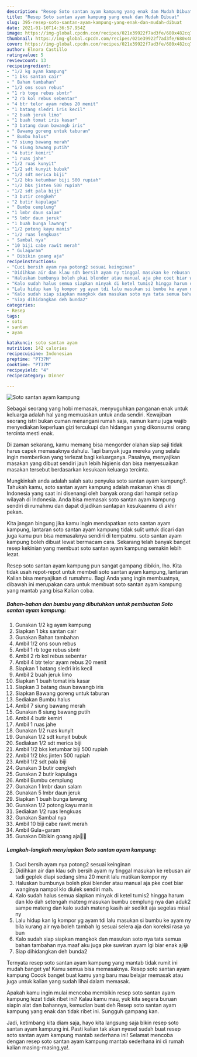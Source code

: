 ```yaml
---
description: "Resep Soto santan ayam kampung yang enak dan Mudah Dibuat"
title: "Resep Soto santan ayam kampung yang enak dan Mudah Dibuat"
slug: 395-resep-soto-santan-ayam-kampung-yang-enak-dan-mudah-dibuat
date: 2021-01-10T14:36:57.954Z
image: https://img-global.cpcdn.com/recipes/021e39922f7ad3fe/680x482cq70/soto-santan-ayam-kampung-foto-resep-utama.jpg
thumbnail: https://img-global.cpcdn.com/recipes/021e39922f7ad3fe/680x482cq70/soto-santan-ayam-kampung-foto-resep-utama.jpg
cover: https://img-global.cpcdn.com/recipes/021e39922f7ad3fe/680x482cq70/soto-santan-ayam-kampung-foto-resep-utama.jpg
author: Elnora Castillo
ratingvalue: 5
reviewcount: 13
recipeingredient:
- "1/2 kg ayam kampung"
- "1 bks santan cair"
- " Bahan tambahan"
- "1/2 ons soun rebus"
- "1 rb toge rebus sbntr"
- "2 rb kol rebus sebentar"
- "4 btr telor ayam rebus 20 menit"
- "1 batang sledri iris kecil"
- "2 buah jeruk limo"
- "1 buah tomat iris kasar"
- "3 batang daun bawangb iris"
- " Bawang goreng untuk taburan"
- " Bumbu halus"
- "7 siung bawang merah"
- "6 siung bawang putih"
- "4 butir kemiri"
- "1 ruas jahe"
- "1/2 ruas kunyit"
- "1/2 sdt kunyit bubuk"
- "1/2 sdt merica biji"
- "1/2 bks ketumbar biji 500 rupiah"
- "1/2 bks jinten 500 rupiah"
- "1/2 sdt pala biji"
- "3 butir cengkeh"
- "2 butir kapulaga"
- " Bumbu cemplung"
- "1 lmbr daun salam"
- "5 lmbr daun jeruk"
- "1 buah bunga lawang"
- "1/2 potong kayu manis"
- "1/2 ruas lengkuas"
- " Sambal nya"
- "10 biji cabe rawit merah"
- " Gulagaram"
- " Dibikin goang aja"
recipeinstructions:
- "Cuci bersih ayam nya potong2 sesuai keinginan"
- "Didihkan air dan klau sdh bersih ayam ny tinggal masukan ke rebusan air tadi geplek diapi sedang slma 20 menit lalu matikan kompor ny"
- "Haluskan bumbunya boleh pkai blender atau manual aja pke coet biar wanginya nampol klo diulek sendiri mah."
- "Kalo sudah halus semua siapkan minyak di ketel tumis2 hingga harum dan klo dah setengah mateng masukan bumbu cemplung nya dan aduk2 sampe mateng dan kalo sudah mateng kasih air sedikit aja segelas misal ny"
- "Lalu hidup kan lg kompor yg ayam tdi lalu masukan si bumbu ke ayam ny bila kurang air nya boleh tambah lg sesuai selera aja dan koreksi rasa ya bun"
- "Kalo sudah siap siapkan mangkok dan masukan soto nya tata semua bahan tambahan nya.maaf aku juga pke suwiran ayam lgi biar enak aj😁"
- "Siap dihidangkan deh bunda2"
categories:
- Resep
tags:
- soto
- santan
- ayam

katakunci: soto santan ayam 
nutrition: 142 calories
recipecuisine: Indonesian
preptime: "PT37M"
cooktime: "PT37M"
recipeyield: "4"
recipecategory: Dinner

---
```



![Soto santan ayam kampung](https://img-global.cpcdn.com/recipes/021e39922f7ad3fe/680x482cq70/soto-santan-ayam-kampung-foto-resep-utama.jpg)

Sebagai seorang yang hobi memasak, menyuguhkan panganan enak untuk keluarga adalah hal yang memuaskan untuk anda sendiri. Kewajiban seorang istri bukan cuman menangani rumah saja, namun kamu juga wajib menyediakan keperluan gizi tercukupi dan hidangan yang dikonsumsi orang tercinta mesti enak.

Di zaman  sekarang, kamu memang bisa mengorder olahan siap saji tidak harus capek memasaknya dahulu. Tapi banyak juga mereka yang selalu ingin memberikan yang terlezat bagi keluarganya. Pasalnya, menyajikan masakan yang dibuat sendiri jauh lebih higienis dan bisa menyesuaikan masakan tersebut berdasarkan kesukaan keluarga tercinta. 



Mungkinkah anda adalah salah satu penyuka soto santan ayam kampung?. Tahukah kamu, soto santan ayam kampung adalah makanan khas di Indonesia yang saat ini disenangi oleh banyak orang dari hampir setiap wilayah di Indonesia. Anda bisa memasak soto santan ayam kampung sendiri di rumahmu dan dapat dijadikan santapan kesukaanmu di akhir pekan.

Kita jangan bingung jika kamu ingin mendapatkan soto santan ayam kampung, lantaran soto santan ayam kampung tidak sulit untuk dicari dan juga kamu pun bisa memasaknya sendiri di tempatmu. soto santan ayam kampung boleh dibuat lewat bermacam cara. Sekarang telah banyak banget resep kekinian yang membuat soto santan ayam kampung semakin lebih lezat.

Resep soto santan ayam kampung pun sangat gampang dibikin, lho. Kita tidak usah repot-repot untuk membeli soto santan ayam kampung, lantaran Kalian bisa menyajikan di rumahmu. Bagi Anda yang ingin membuatnya, dibawah ini merupakan cara untuk membuat soto santan ayam kampung yang mantab yang bisa Kalian coba.

<!--inarticleads1-->

##### Bahan-bahan dan bumbu yang dibutuhkan untuk pembuatan Soto santan ayam kampung:

1. Gunakan 1/2 kg ayam kampung
1. Siapkan 1 bks santan cair
1. Gunakan  Bahan tambahan
1. Ambil 1/2 ons soun rebus
1. Ambil 1 rb toge rebus sbntr
1. Ambil 2 rb kol rebus sebentar
1. Ambil 4 btr telor ayam rebus 20 menit
1. Siapkan 1 batang sledri iris kecil
1. Ambil 2 buah jeruk limo
1. Siapkan 1 buah tomat iris kasar
1. Siapkan 3 batang daun bawangb iris
1. Siapkan  Bawang goreng untuk taburan
1. Sediakan  Bumbu halus
1. Ambil 7 siung bawang merah
1. Gunakan 6 siung bawang putih
1. Ambil 4 butir kemiri
1. Ambil 1 ruas jahe
1. Gunakan 1/2 ruas kunyit
1. Gunakan 1/2 sdt kunyit bubuk
1. Sediakan 1/2 sdt merica biji
1. Ambil 1/2 bks ketumbar biji 500 rupiah
1. Ambil 1/2 bks jinten 500 rupiah
1. Ambil 1/2 sdt pala biji
1. Gunakan 3 butir cengkeh
1. Gunakan 2 butir kapulaga
1. Ambil  Bumbu cemplung
1. Gunakan 1 lmbr daun salam
1. Gunakan 5 lmbr daun jeruk
1. Siapkan 1 buah bunga lawang
1. Gunakan 1/2 potong kayu manis
1. Sediakan 1/2 ruas lengkuas
1. Gunakan  Sambal nya
1. Ambil 10 biji cabe rawit merah
1. Ambil  Gula+garam
1. Gunakan  Dibikin goang aja👍🏻




<!--inarticleads2-->

##### Langkah-langkah menyiapkan Soto santan ayam kampung:

1. Cuci bersih ayam nya potong2 sesuai keinginan
1. Didihkan air dan klau sdh bersih ayam ny tinggal masukan ke rebusan air tadi geplek diapi sedang slma 20 menit lalu matikan kompor ny
1. Haluskan bumbunya boleh pkai blender atau manual aja pke coet biar wanginya nampol klo diulek sendiri mah.
1. Kalo sudah halus semua siapkan minyak di ketel tumis2 hingga harum dan klo dah setengah mateng masukan bumbu cemplung nya dan aduk2 sampe mateng dan kalo sudah mateng kasih air sedikit aja segelas misal ny
1. Lalu hidup kan lg kompor yg ayam tdi lalu masukan si bumbu ke ayam ny bila kurang air nya boleh tambah lg sesuai selera aja dan koreksi rasa ya bun
1. Kalo sudah siap siapkan mangkok dan masukan soto nya tata semua bahan tambahan nya.maaf aku juga pke suwiran ayam lgi biar enak aj😁
1. Siap dihidangkan deh bunda2




Ternyata resep soto santan ayam kampung yang mantab tidak rumit ini mudah banget ya! Kamu semua bisa memasaknya. Resep soto santan ayam kampung Cocok banget buat kamu yang baru mau belajar memasak atau juga untuk kalian yang sudah lihai dalam memasak.

Apakah kamu ingin mulai mencoba membikin resep soto santan ayam kampung lezat tidak ribet ini? Kalau kamu mau, yuk kita segera buruan siapin alat dan bahannya, kemudian buat deh Resep soto santan ayam kampung yang enak dan tidak ribet ini. Sungguh gampang kan. 

Jadi, ketimbang kita diam saja, hayo kita langsung saja bikin resep soto santan ayam kampung ini. Pasti kalian tak akan nyesel sudah buat resep soto santan ayam kampung mantab sederhana ini! Selamat mencoba dengan resep soto santan ayam kampung mantab sederhana ini di rumah kalian masing-masing,ya!.

